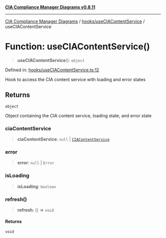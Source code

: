 [**CIA Compliance Manager Diagrams v0.8.11**](../../../README.md)

***

[CIA Compliance Manager Diagrams](../../../modules.md) / [hooks/useCIAContentService](../README.md) / useCIAContentService

# Function: useCIAContentService()

> **useCIAContentService**(): `object`

Defined in: [hooks/useCIAContentService.ts:12](https://github.com/Hack23/cia-compliance-manager/blob/d6eede30e4f01622fe18187e98b207e9a06a781f/src/hooks/useCIAContentService.ts#L12)

Hook to access the CIA content service with loading and error states

## Returns

`object`

Object containing the CIA content service, loading state, and error state

### ciaContentService

> **ciaContentService**: `null` \| [`CIAContentService`](../../../services/ciaContentService/classes/CIAContentService.md)

### error

> **error**: `null` \| `Error`

### isLoading

> **isLoading**: `boolean`

### refresh()

> **refresh**: () => `void`

#### Returns

`void`
